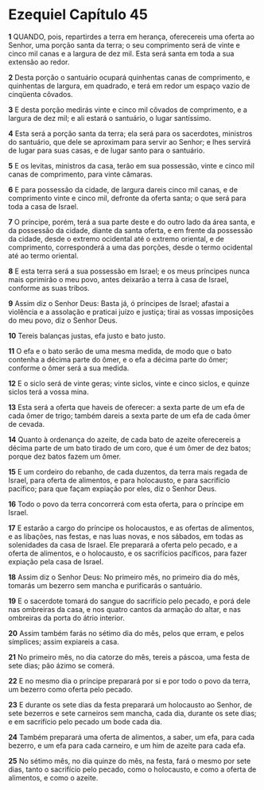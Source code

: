 # Ezequiel Capítulo 45

**1** 	QUANDO, pois, repartirdes a terra em herança, oferecereis uma oferta ao Senhor, uma porção santa da terra; o seu comprimento será de vinte e cinco mil canas e a largura de dez mil. Esta será santa em toda a sua extensão ao redor.

**2** 	Desta porção o santuário ocupará quinhentas canas de comprimento, e quinhentas de largura, em quadrado, e terá em redor um espaço vazio de cinqüenta côvados.

**3** 	E desta porção medirás vinte e cinco mil côvados de comprimento, e a largura de dez mil; e ali estará o santuário, o lugar santíssimo.

**4** 	Esta será a porção santa da terra; ela será para os sacerdotes, ministros do santuário, que dele se aproximam para servir ao Senhor; e lhes servirá de lugar para suas casas, e de lugar santo para o santuário.

**5** 	E os levitas, ministros da casa, terão em sua possessão, vinte e cinco mil canas de comprimento, para vinte câmaras.

**6** 	E para possessão da cidade, de largura dareis cinco mil canas, e de comprimento vinte e cinco mil, defronte da oferta santa; o que será para toda a casa de Israel.

**7** 	O príncipe, porém, terá a sua parte deste e do outro lado da área santa, e da possessão da cidade, diante da santa oferta, e em frente da possessão da cidade, desde o extremo ocidental até o extremo oriental, e de comprimento, corresponderá a uma das porções, desde o termo ocidental até ao termo oriental.

**8** 	E esta terra será a sua possessão em Israel; e os meus príncipes nunca mais oprimirão o meu povo, antes deixarão a terra à casa de Israel, conforme as suas tribos.

**9** 	Assim diz o Senhor Deus: Basta já, ó príncipes de Israel; afastai a violência e a assolação e praticai juízo e justiça; tirai as vossas imposições do meu povo, diz o Senhor Deus.

**10** 	Tereis balanças justas, efa justo e bato justo.

**11** 	O efa e o bato serão de uma mesma medida, de modo que o bato contenha a décima parte do ômer, e o efa a décima parte do ômer; conforme o ômer será a sua medida.

**12** 	E o siclo será de vinte geras; vinte siclos, vinte e cinco siclos, e quinze siclos terá a vossa mina.

**13** 	Esta será a oferta que haveis de oferecer: a sexta parte de um efa de cada ômer de trigo; também dareis a sexta parte de um efa de cada ômer de cevada.

**14** 	Quanto à ordenança do azeite, de cada bato de azeite oferecereis a décima parte de um bato tirado de um coro, que é um ômer de dez batos; porque dez batos fazem um ômer.

**15** 	E um cordeiro do rebanho, de cada duzentos, da terra mais regada de Israel, para oferta de alimentos, e para holocausto, e para sacrifício pacífico; para que façam expiação por eles, diz o Senhor Deus.

**16** 	Todo o povo da terra concorrerá com esta oferta, para o príncipe em Israel.

**17** 	E estarão a cargo do príncipe os holocaustos, e as ofertas de alimentos, e as libações, nas festas, e nas luas novas, e nos sábados, em todas as solenidades da casa de Israel. Ele preparará a oferta pelo pecado, e a oferta de alimentos, e o holocausto, e os sacrifícios pacíficos, para fazer expiação pela casa de Israel.

**18** 	Assim diz o Senhor Deus: No primeiro mês, no primeiro dia do mês, tomarás um bezerro sem mancha e purificarás o santuário.

**19** 	E o sacerdote tomará do sangue do sacrifício pelo pecado, e porá dele nas ombreiras da casa, e nos quatro cantos da armação do altar, e nas ombreiras da porta do átrio interior.

**20** 	Assim também farás no sétimo dia do mês, pelos que erram, e pelos símplices; assim expiareis a casa.

**21** 	No primeiro mês, no dia catorze do mês, tereis a páscoa, uma festa de sete dias; pão ázimo se comerá.

**22** 	E no mesmo dia o príncipe preparará por si e por todo o povo da terra, um bezerro como oferta pelo pecado.

**23** 	E durante os sete dias da festa preparará um holocausto ao Senhor, de sete bezerros e sete carneiros sem mancha, cada dia, durante os sete dias; e em sacrifício pelo pecado um bode cada dia.

**24** 	Também preparará uma oferta de alimentos, a saber, um efa, para cada bezerro, e um efa para cada carneiro, e um him de azeite para cada efa.

**25** 	No sétimo mês, no dia quinze do mês, na festa, fará o mesmo por sete dias, tanto o sacrifício pelo pecado, como o holocausto, e como a oferta de alimentos, e como o azeite.

